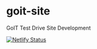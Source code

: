 # goit-site
GoIT Test Drive Site Development

[![Netlify Status](https://api.netlify.com/api/v1/badges/0079cecc-1325-41d4-b409-75e9655179d4/deploy-status)](https://app.netlify.com/sites/goit-site/deploys)